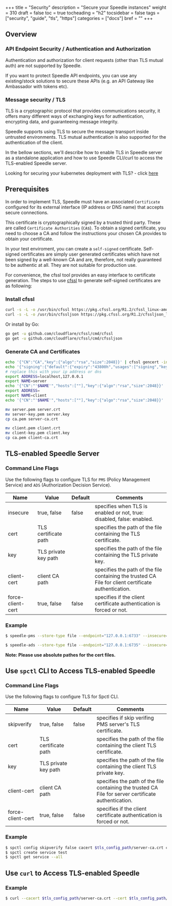 +++
title = "Security"
description = "Secure your Speedle instances"
weight = 310
draft = false
toc = true
tocheading = "h2"
tocsidebar = false
tags = ["security", "guide", "tls", "https"]
categories = ["docs"]
bref = ""
+++

## Overview

### API Endpoint Security / Authentication and Authorization

Authentication and authorization for client requests (other than TLS mutual auth) are not supported by Speedle.

If you want to protect Speedle API endpoints, you can use any existing/stock solutions to secure these APIs (e.g. an API Gateway like Ambassador with tokens etc).

### Message security / TLS

TLS is a cryptographic protocol that provides communications security, it offers many different ways of exchanging keys for authentication, encrypting data, and guaranteeing message integrity.

Speedle supports using TLS to secure the message transport inside untrusted environments.
TLS mutual authentication is also supported for the authentication of the client.

In the bellow sections, we'll describe how to enable TLS in Speedle server as a standalone application and how to use Speedle CLI/curl to access the TLS-enabled Speedle server.

Looking for securing your kubernetes deployment with TLS? - click [here](../deployment)

## Prerequisites

In order to implement TLS, Speedle must have an associated `Certificate` configured for its external interface (IP address or DNS name) that accepts secure connections.

This certificate is cryptographically signed by a trusted third party. These are called `Certificate Authorities` (`CA`s). To obtain a signed certificate, you need to choose a CA and follow the instructions your chosen CA provides to obtain your certificate.

In your test enviroment, you can create a `self-signed` certificate. Self-signed certificates are simply user generated certificates which have not been signed by a well-known CA and are, therefore, not really guaranteed to be authentic at all. They are not suitable for production use.

For convenience, the cfssl tool provides an easy interface to certificate generation.
The steps to use [cfssl](https://github.com/cloudflare/cfssl) to generate self-signed certificates are as following:

### Install cfssl

```bash
curl -s -L -o /usr/bin/cfssl https://pkg.cfssl.org/R1.2/cfssl_linux-amd64
curl -s -L -o /usr/bin/cfssljson https://pkg.cfssl.org/R1.2/cfssljson_linux-amd64
```

Or install by Go:

```bash
go get -u github.com/cloudflare/cfssl/cmd/cfssl
go get -u github.com/cloudflare/cfssl/cmd/cfssljson
```

### Generate CA and Certificates

```bash
echo '{"CN":"CA","key":{"algo":"rsa","size":2048}}' | cfssl gencert -initca - | cfssljson -bare ca -
echo '{"signing":{"default":{"expiry":"43800h","usages":["signing","key encipherment","server auth","client auth"]}}}' > ca-config.json
# replace this with your ip address or dns
export ADDRESS=localhost,127.0.0.1
export NAME=server
echo '{"CN":"'$NAME'","hosts":[""],"key":{"algo":"rsa","size":2048}}' | cfssl gencert -config=ca-config.json -ca=ca.pem -ca-key=ca-key.pem -hostname="$ADDRESS" - | cfssljson -bare $NAME
export ADDRESS=
export NAME=client
echo '{"CN":"'$NAME'","hosts":[""],"key":{"algo":"rsa","size":2048}}' | cfssl gencert -config=ca-config.json -ca=ca.pem -ca-key=ca-key.pem -hostname="$ADDRESS" - | cfssljson -bare $NAME

mv server.pem server.crt
mv server-key.pem server.key
cp ca.pem server-ca.crt

mv client.pem client.crt
mv client-key.pem client.key
cp ca.pem client-ca.crt
```

## TLS-enabled Speedle Server

### Command Line Flags

Use the following flags to configure TLS for `PMS` (Policy Management Service) and `ADS` (Authorization Decision Service).

| Name              | Value                | Default | Comments                                                                                             |
| ----------------- | -------------------- | ------- | ---------------------------------------------------------------------------------------------------- |
| insecure          | true, false          | false   | specifies when TLS is enabled or not, true: disabled, false: enabled.                                |
| cert              | TLS certificate path |         | specifies the path of the file containing the TLS certificate.                                       |
| key               | TLS private key path |         | specifies the path of the file containing the TLS private key.                                       |
| client-cert       | client CA path       |         | specifies the path of the file containing the trusted CA File for client certificate authentication. |
| force-client-cert | true, false          | false   | specifies if the client certificate authentication is forced or not.                                 |

### Example

```bash
$ speedle-pms --store-type file --endpoint="127.0.0.1:6733" --insecure=false --key=$tls_config_path/server.key --cert=$tls_config_path/server.crt --client-cert=$tls_config_path/client-ca.crt

$ speedle-ads --store-type file --endpoint="127.0.0.1:6735" --insecure=false --force-client-cert=true --key=$tls_config_path/server.key --cert=$tls_config_path/server.crt --client-cert=$tls_config_path/client-ca.crt
```

**Note: Please use absolute pathes for the cert files.**

## Use `spctl` CLI to Access TLS-enabled Speedle

### Command Line Flags

Use the following flags to configure TLS for Spctl CLI.

| Name              | Value                | Default | Comments                                                                                             |
| ----------------- | -------------------- | ------- | ---------------------------------------------------------------------------------------------------- |
| skipverify        | true, false          | false   | specifies if skip verifing PMS server's TLS certificate.                                             |
| cert              | TLS certificate path |         | specifies the path of the file containing the client TLS certificate.                                |
| key               | TLS private key path |         | specifies the path of the file containing the client TLS private key.                                |
| client-cert       | client CA path       |         | specifies the path of the file containing the trusted CA File for server certificate authentication. |
| force-client-cert | true, false          | false   | specifies if the client certificate authentication is forced or not.                                 |

### Example

```bash
$ spctl config skipverify false cacert $tls_config_path/server-ca.crt cert $tls_config_path/client.crt key $tls_config_path/client.key pms-endpoint "https://localhost:6733/policy-mgmt/v1/"
$ spctl create service test
$ spctl get service --all
```

## Use `curl` to Access TLS-enabled Speedle

### Example

```bash
$ curl --cacert $tls_config_path/server-ca.crt --cert $tls_config_path/client.crt --key $tls_config_path/client.key https://localhost:6733/policy-mgmt/v1/service
```
